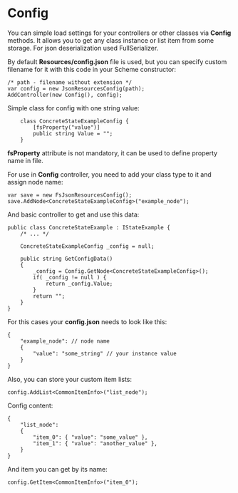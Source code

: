 # Config

You can simple load settings for your controllers or other classes via **Config** methods. It allows you to get any class instance or list item from some storage. For json deserialization used FullSerializer.

By default **Resources/config.json** file is used, but you can specify custom filename for it with this code in your Scheme constructor:

```
/* path - filename without extension */
var config = new JsonResourcesConfig(path);
AddController(new Config(), config);
```

Simple class for config with one string value:

```
	class ConcreteStateExampleConfig {
		[fsProperty("value")]
		public string Value = "";
	}
```

**fsProperty** attribute is not mandatory, it can be used to define property name in file.  

For use in **Config** controller, you need to add your class type to it and assign node name:

```
var save = new FsJsonResourcesConfig();
save.AddNode<ConcreteStateExampleConfig>("example_node");
```

And basic controller to get and use this data:

```
public class ConcreteStateExample : IStateExample {
	/* ... */
	
	ConcreteStateExampleConfig _config = null;

	public string GetConfigData()
	{
		_config = Config.GetNode<ConcreteStateExampleConfig>();
		if( _config != null ) {
			return _config.Value;
		}
		return "";
	}
}
```

For this cases your **config.json** needs to look like this:

```
{
	"example_node": // node name
	{
		"value": "some_string" // your instance value
	}
}
```

Also, you can store your custom item lists:

```
config.AddList<CommonItemInfo>("list_node");
```

Config content:

```
{
	"list_node":
	{
		"item_0": { "value": "some_value" },
		"item_1": { "value": "another_value" },
	}
}
```

And item you can get by its name:

```
config.GetItem<CommonItemInfo>("item_0");
```
